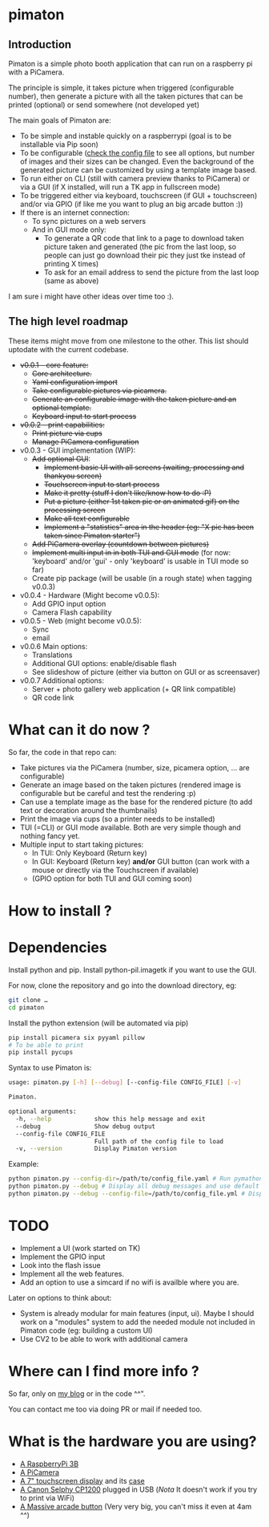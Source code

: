 # pimaton

## Introduction

Pimaton is a simple photo booth application that can run on a raspberry pi with a PiCamera.

The principle is simple, it takes picture when triggered (configurable number), then generate a picture with all the taken pictures that can be printed (optional) or send somewhere (not developed yet)

The main goals of Pimaton are:
- To be simple and instable quickly on a raspberrypi (goal is to be installable via Pip soon)
- To be configurable ([check the config file](assets/default_config.yaml) to see all options, but number of images and their sizes can be changed. Even the background of the generated picture can be customized by using a template image based.
- To run either on CLI (still with camera preview thanks to PiCamera) or via a GUI (if X installed, will run a TK app in fullscreen mode)
- To be triggered either via keyboard, touchscreen (if GUI + touchscreen) and/or via GPIO (if like me you want to plug an big arcade button :))
- If there is an internet connection:
  - To sync pictures on a web servers
  - And in GUI mode only:
    - To generate a QR code that link to a page to download taken picture taken and generated (the pic from the last loop, so people can just go download their pic they just tke instead of printing X times)
    - To ask for an email address to send the picture from the last loop (same as above)

I am sure i might have other ideas over time too :).


## The high level roadmap

These items might move from one milestone to the other. This list should uptodate with the current codebase.

- ~~v0.0.1 - core feature:~~
  - ~~Core architecture.~~
  - ~~Yaml configuration import~~
  - ~~Take configurable pictures via picamera.~~
  - ~~Generate an configurable image with the taken picture and an optional template.~~
  - ~~Keyboard input to start process~~
- ~~v0.0.2 - print capabilities:~~
  - ~~Print picture via cups~~
  - ~~Manage PiCamera configuration~~
- v0.0.3 - GUI implementation (WIP):
  - ~~Add optional GUI~~:
      - ~~Implement basic UI with all screens (waiting, processing and thankyou screen)~~
      - ~~Touchscreen input to start process~~
      - ~~Make it pretty (stuff I don't like/know how to do :P)~~
      - ~~Put a picture (either 1st taken pic or an animated gif) on the processing screen~~
      - ~~Make all text configurable~~
      - ~~Implement a "statistics" area in the header (eg: "X pic has been taken since Pimaton starter")~~
  - ~~Add PiCamera overlay (countdown between pictures)~~
  - ~~Implement multi input in in both TUI and GUI mode~~ (for now: 'keyboard' and/or 'gui' - only 'keyboard' is usable in TUI mode so far)
  - Create pip package (will be usable (in a rough state) when tagging v0.0.3)
- v0.0.4 - Hardware (Might become v0.0.5):
  - Add GPIO input option
  - Camera Flash capability
- v0.0.5 - Web (might become v0.0.5):
  - Sync
  - email
- v0.0.6 Main options:
  - Translations
  - Additional GUI options: enable/disable flash
  - See slideshow of picture (either via button on GUI or as screensaver)
- v0.0.7 Additional options:
  - Server + photo gallery web application (+ QR link compatible)
  - QR code link


# What can it do now ?

So far, the code in that repo can:
- Take pictures via the PiCamera (number, size, picamera option, … are configurable)
- Generate an image based on the taken pictures (rendered image is configurable but be careful and test the rendering :p)
- Can use a template image as the base for the rendered picture (to add text or decoration around the thumbnails)
- Print the image via cups (so a printer needs to be installed)
- TUI (=CLI) or GUI mode available. Both are very simple though and nothing fancy yet.
- Multiple input to start taking pictures:
    - In TUI: Only Keyboard (Return key)
    - In GUI: Keyboard (Return key) **and/or** GUI button (can work with a mouse or directly via the Touchscreen if available)
    - (GPIO option for both TUI and GUI coming soon)

# How to install ?

# Dependencies

Install python and pip. 
Install python-pil.imagetk if you want to use the GUI.

For now, clone the repository and go into the download directory, eg:

``` bash
git clone …
cd pimaton
```

Install the python extension (will be automated via pip)

```bash
pip install picamera six pyyaml pillow
# To be able to print
pip install pycups
```

Syntax to use Pimaton is:

```bash
usage: pimaton.py [-h] [--debug] [--config-file CONFIG_FILE] [-v]

Pimaton.

optional arguments:
  -h, --help            show this help message and exit
  --debug               Show debug output
  --config-file CONFIG_FILE
                        Full path of the config file to load
  -v, --version         Display Pimaton version
```

Example:

```bash
python pimaton.py --config-dir=/path/to/config_file.yaml # Run pymathon with given config file - should be the "production mode" command.
python pimaton.py --debug # Display all debug messages and use default config file.
python pimaton.py --debug --config-file=/path/to/config_file.yml # Display all debug messages and use custom config file.
```

# TODO

- Implement a UI (work started on TK)
- Implement the GPIO input
- Look into the flash issue
- Implement all the web features.
- Add an option to use a simcard if no wifi is availble where you are.

Later on options to think about:

- System is already modular for main features (input, ui). Maybe I should work on a "modules" system to add the needed module not included in Pimaton code (eg: building a custom UI)
- Use CV2 to be able to work with additional camera

# Where can I find more info ? 

So far, only on [my blog](https://bacardi55.org/tags.html#pimaton) or in the code ^^".

You can contact me too via doing PR or mail if needed too.

# What is the hardware you are using?

- [A RaspberryPi 3B](https://thepihut.com/collections/raspberry-pi/products/raspberry-pi-3-model-b)
- [A PiCamera](https://thepihut.com/collections/raspberry-pi-camera/products/raspberry-pi-camera-module?variant=758603005)
- [A 7" touchscreen display](https://thepihut.com/collections/raspberry-pi-screens/products/official-raspberry-pi-7-touchscreen-display?variant=4916536388) and its [case](https://thepihut.com/collections/raspberry-pi-screens/products/official-raspberry-pi-7-touchscreen-display?variant=4916536388)
- [A Canon Selphy CP1200](https://www.canon.fr/for_home/product_finder/printers/direct_photo/selphy_cp1200/) plugged in USB (*Nota* It doesn't work if you try to print via WiFi)
- [A Massive arcade button](https://www.adafruit.com/product/1185) (Very very big, you can't miss it even at 4am ^^)


